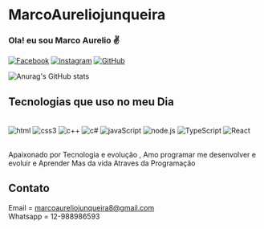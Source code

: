 # MarcoAureliojunqueira


### Ola! eu sou Marco Aurelio ✌️

[![Facebook](https://img.shields.io/badge/Facebook-1877F2?style=for-the-badge&logo=facebook&logoColor=white)](https://www.facebook.com/marco.alcino.5/)
[![instagram](https://img.shields.io/badge/Instagram-E4405F?style=for-the-badge&logo=instagram&logoColor=white)](https://www.instagram.com/marcojunqueira2003/)
[![GitHub](https://img.shields.io/badge/GitHub-100000?style=for-the-badge&logo=github&logoColor=white)](https://github.com/MarcoAureliojunqueira)

![Anurag's GitHub stats](https://github-readme-stats.vercel.app/api?username=MarcoAureliojunqueira&theme=dracula)


## Tecnologias que uso no meu Dia


<div style="display: inline_block"><br/>
<img align="center" alt="html" src="https://img.shields.io/badge/HTML-239120?style=for-the-badge&logo=html5&logoColor=white">
<img align="center" alt="css3" src="https://img.shields.io/badge/CSS3-1572B6?style=for-the-badge&logo=css3&logoColor=white">
<img align="center" alt="c++" src="https://img.shields.io/badge/C%2B%2B-00599C?style=for-the-badge&logo=c%2B%2B&logoColor=white">
<img align="center" alt="c#" src="https://img.shields.io/badge/C%23-239120?style=for-the-badge&logo=c-sharp&logoColor=white">

<img align="center" alt="javaScript" src="https://img.shields.io/badge/JavaScript-F7DF1E?style=for-the-badge&logo=javascript&logoColor=black">
<img align="center" alt="node.js" src="https://img.shields.io/badge/Node.js-43853D?style=for-the-badge&logo=node.js&logoColor=white">
<img align="center" alt="TypeScript" src="https://img.shields.io/badge/TypeScript-007ACC?style=for-the-badge&logo=typescript&logoColor=white">
<img align="center" alt="React" src="https://img.shields.io/badge/React-20232A?style=for-the-badge&logo=react&logoColor=61DAFB">
<div><br>
  
Apaixonado por Tecnologia e evolução , Amo programar me desenvolver e evoluir e Aprender Mas da vida Atraves da Programação 


## Contato 
Email = marcoaureliojunqueira8@gmail.com<br>
Whatsapp = 12-988986593

